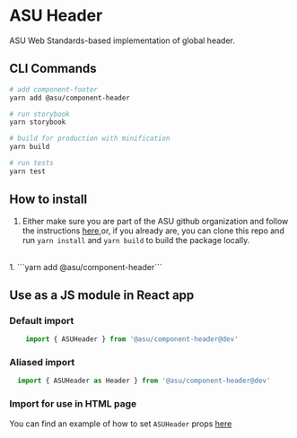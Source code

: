 # ASU Header
ASU Web Standards-based implementation of global header.

## CLI Commands

``` bash
# add component-footer
yarn add @asu/component-header

# run storybook
yarn storybook

# build for production with minification
yarn build

# run tests
yarn test

```

## How to install

1. Either make sure you are part of the ASU github organization and follow the instructions [here,](https://github.com/ASU/asu-unity-stack#-how-to-use-the-private-package-registry)or, if you already are, you can clone this repo and run `yarn install` and `yarn build` to build the package locally.
<br/>
1. ```yarn add @asu/component-header```

## Use as a JS module in React app

### Default import
```JAVASCRIPT
    import { ASUHeader } from '@asu/component-header@dev'
```

### Aliased import
```JAVASCRIPT
  import { ASUHeader as Header } from '@asu/component-header@dev'
```

### Import for use in HTML page
You can find an example of how to set `ASUHeader` props [here](/packages/component-header/examples/global-header.html)


